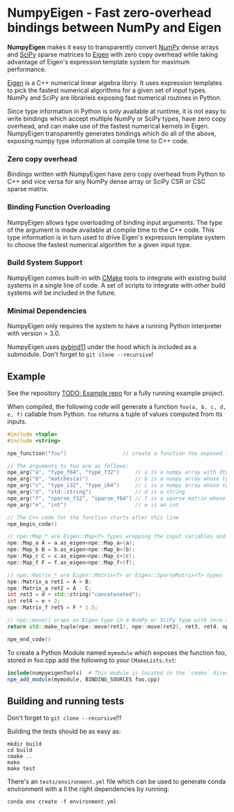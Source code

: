 # NumpyEigen - Fast zero-overhead bindings between NumPy and Eigen

**NumpyEigen** makes it easy to transparently convert [NumPy](http://www.numpy.org/) 
dense arrays and [SciPy](https://docs.scipy.org/doc/scipy/reference/sparse.html) sparse 
matrices to [Eigen](https://www.google.com/search?client=ubuntu&channel=fs&q=eigen&ie=utf-8&oe=utf-8) 
with zero copy overhead while taking advantage of Eigen's expression template system for maximum performance.

[Eigen](https://www.google.com/search?client=ubuntu&channel=fs&q=eigen&ie=utf-8&oe=utf-8) is a C++ numerical 
linear algebra librry. It uses expression templates to pick the fastest numerical algorithms for a given set of input 
types. NumPy and SciPy are librarieis exposing fast numerical routines in Python. 

Since type information in Python is only available at runtime, it is not easy to write bindings which accept 
multiple NumPy or SciPy types, have zero copy overhead, and can make use of the fastest numerical kernels in Eigen. 
NumpyEigen transparently generates bindings which do all of the above, exposing numpy type information at compile 
time to C++ code. 

### Zero copy overhead 
Bindings written with NumpyEigen have zero copy overhead from Python to C++ and vice versa for any NumPy dense array or 
SciPy CSR or CSC sparse matrix.

### Binding Function Overloading
NumpyEigen allows type overloading of binding input arguments. The type of the argument is made available at compile 
time to the C++ code. This type information is in turn used to drive Eigen's expression template system to choose 
the fastest numerical algorithm for a given input type.

### Build System Support
NumpyEigen comes built-in with [CMake](https://cmake.org/) tools to integrate with existing build systems in a
 single line of code. A set of scripts to integrate with other build systems will be included in the future.

### Minimal Dependencies
NumpyEigen only requires the system to have a running Python interpreter with version > 3.0. 

NumpyEigen uses [pybind11](https://github.com/pybind/pybind11) under the hood which is included as a submodule. 
Don't forget to `git clone --recursive`!

## Example
See the repository [TODO: Example repo](https://github.com/fwilliams/numpyeigen/issues/9) for a fully 
running example project.

When compiled, the following code will generate a function `foo(a, b, c, d, e, f)` callable from Python. 
`foo` returns a tuple of values computed from its inputs.

```c++
#include <tuple>
#include <string>

npe_function("foo")                  // create a function foo exposed to python

// The arguments to foo are as follows:
npe_arg("a", "type_f64", "type_f32")     // a is a numpy array with dtype either float or double
npe_arg("b", "matches(a)")               // b is a numpy array whose type has to match a
npe_arg("c", "type_i32", "type_i64")     // c is a numpy array whose type is either int32 or int64
npe_arg("d", "std::string")              // d is a string
npe_arg("f", "sparse_f32", "sparse_f64") // f is a sparse matrix whose data is either float32 or float64
npe_arg("e", "int")                      // e is an int

// The C++ code for the function starts after this line
npe_begin_code()

// npe::Map_* are Eigen::Map<T> types wrapping the input variables and making them available to Eigen
npe::Map_a A = a.as_eigen<npe::Map_a>(a);
npe::Map_b B = b.as_eigen<npe::Map_b>(b);
npe::Map_c C = c.as_eigen<npe::Map_c>(c);
npe::Map_f F = f.as_eigen<npe::Map_f>(f);

// npe::Matrix_* are Eigen::Matrix<T> or Eigen::SparseMatrix<T> types 
npe::Matrix_a ret1 = A + B;
npe::Matrix_a ret2 = A - C;
int ret3 = d + std::string("concatenated");
int ret4 = e + 2;
npe::Matrix_f ret5 = F * 1.5;

// npe::move() wraps an Eigen type in a NumPy or SciPy type with zero copy overhead
return std::make_tuple(npe::move(ret1), npe::move(ret2), ret3, ret4, npe::move(ret5));

npe_end_code()
```

To create a Python Module named `mymodule` which exposes the function foo, 
stored in foo.cpp add the following to your `CMakeLists.txt`:

```cmake
include(numpyeigenTools)  # This module is located in the `cmake` directory
npe_add_module(mymodule, BINDING_SOURCES foo.cpp)
```

## Building and running tests

Don't forget to `git clone --recursive`!!!

Building the tests should be as easy as:
```
mkdir build
cd build
cmake ..
make
make test
```

There's an `tests/environment.yml` file which can be used to generate conda environment with a
ll the right dependencies by running:
```
conda env create -f environment.yml
```
